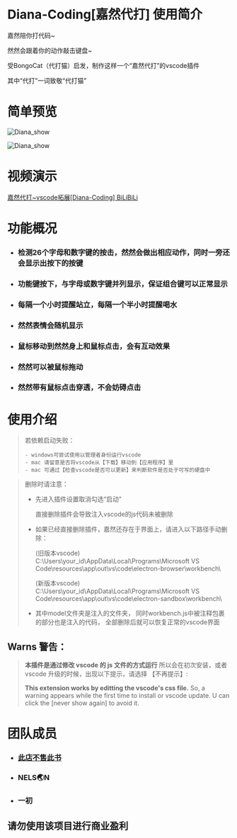 # Diana-Coding[嘉然代打] 使用简介

嘉然陪你打代码~

然然会跟着你的动作敲击键盘~

受BongoCat（代打猫）启发，制作这样一个“嘉然代打”的vscode插件

其中“代打”一词致敬“代打猫”

# 简单预览


![Diana_show](https://s2.loli.net/2022/08/11/o5QUwsnqXCiKW8E.gif)

![Diana_show](https://s2.loli.net/2022/05/03/jOusPyBkQAxJeYg.gif)

# 视频演示



[嘉然代打~vscode拓展[Diana-Coding] BiLiBiLi](https://www.bilibili.com/video/BV1hY4y1k7GS?spm_id_from=333.999.0.0)

# 功能概况

-   ### 检测26个字母和数字键的按击，然然会做出相应动作，同时一旁还会显示出按下的按键

-   ### 功能键按下，与字母或数字键并列显示，保证组合键可以正常显示

-   ### 每隔一个小时提醒站立，每隔一个半小时提醒喝水

-   ### 然然表情会随机显示

-   ### 鼠标移动到然然身上和鼠标点击，会有互动效果

-   ### 然然可以被鼠标拖动

-   ### 然然带有鼠标点击穿透，不会妨碍点击

# 使用介绍

>   若依赖启动失败：
>
>     - windows可尝试使用以管理者身份运行vscode
>     - mac 请留意是否将vscode从【下载】移动到【应用程序】里
>     - mac 可通过【检查vscode是否可以更新】来判断软件是否处于可写的硬盘中

>    删除时请注意：
>
>   -   先进入插件设置取消勾选“启动”
>
>       直接删除插件会导致注入vscode的js代码未被删除
>
>   -   如果已经直接删除插件，嘉然还存在于界面上，请进入以下路径手动删除：
>
>       (旧版本vscode) C:\Users\your_id\AppData\Local\Programs\Microsoft VS Code\resources\app\out\vs\code\electron-browser\workbench\
>
>       (新版本vscode) C:\Users\your_id\AppData\Local\Programs\Microsoft VS Code\resources\app\out\vs\code\electron-sandbox\workbench\
>
>   -   其中model文件夹是注入的文件夹，
>       同时workbench.js中被注释包裹的部分也是注入的代码，
>       全部删除后就可以恢复正常的vscode界面


## Warns 警告：

> **本插件是通过修改 vscode 的 js 文件的方式运行**
> 所以会在初次安装，或者 vscode 升级的时候，出现以下提示，请选择 【不再提示】:
>
> **This extension works by editting the vscode's css file.**
> So, a warning appears while the first time to install or vscode update. U can click the [never show again] to avoid it.

# 团队成员

-   ### [此店不售此书](https://Alastor.top)

-   ### NELS🌏N

-   ### 一初



## 请勿使用该项目进行商业盈利